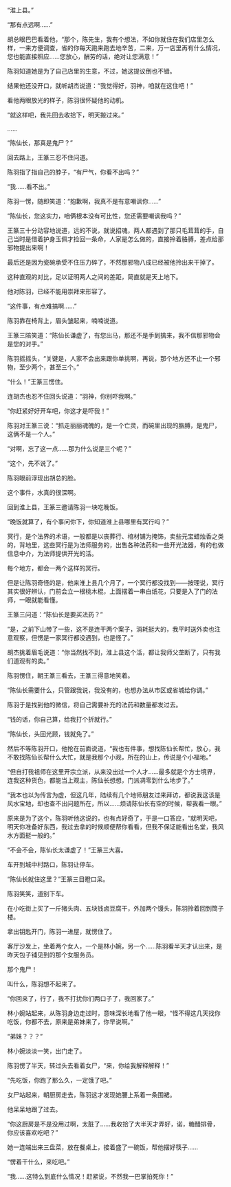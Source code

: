 “淮上县。”

“那有点远啊……”

胡总眼巴巴看着他，“那个，陈先生，我有个想法，不如你就住在我们店里怎么样，一来方便调查，省的你每天跑来跑去地辛苦，二来，万一店里再有什么情况，您也能直接照应……您放心，酬劳的话，绝对让您满意！”

陈羽知道她是为了自己店里的生意，不过，她这提议倒也不错。

结果他还没开口，就听胡杰说道：“我觉得好，羽神，咱就在这住吧！”

看他两眼放光的样子，陈羽很怀疑他的动机。

“就这样吧，我先回去收拾下，明天搬过来。”

……

“陈仙长，那真是鬼尸？”

回去路上，王篆三忍不住问道。

陈羽指了指自己的脖子，“有尸气，你看不出吗？”

“我……看不出。”

陈羽一愣，随即笑道：“抱歉啊，我真不是有意嘲讽你……”

“陈仙长，您这实力，咱俩根本没有可比性，您还需要嘲讽我吗？”

王篆三十分动容地说道，远的不说，就说招魂，两人都遇到了那只毛茸茸的手，自己当时是借着护身玉佩才捡回一条命，人家是怎么做的，直接拎着胳膊，差点给那邪物提出来啊！

最后还是因为瓷碗承受不住压力碎了，不然那邪物八成已经被他拎出来干掉了。

这种直观的对比，足以证明两人之间的差距，简直就是天上地下。

他对陈羽，已经不能用崇拜来形容了。

“这件事，有点难搞啊……”

陈羽靠在椅背上，眉头皱起来，喃喃说道。

王篆三陪笑道：“陈仙长谦虚了，有您出马，那还不是手到擒来，我不信那邪物会是您的对手。”

陈羽摇摇头，“关键是，人家不会出来跟你单挑啊，再说，那个地方还不止一个邪物，至少两个，甚至三个。”

“什么！”王篆三愣住。

连胡杰也忍不住回头说道：“羽神，你别吓我啊。”

“你赶紧好好开车吧，你这才是吓我！”

陈羽对王篆三说：“抓走丽丽魂魄的，是一个亡灵，而碗里出现的胳膊，是鬼尸，这俩不是一个人。”

“对啊，忘了这一点……那为什么说是三个呢？”

“这个，先不说了。”

陈羽眼前浮现出胡总的脸。

这个事件，水真的很深啊。

回到淮上县，王篆三邀请陈羽一块吃晚饭。

“晚饭就算了，有个事问你下，你知道淮上县哪里有冥行吗？”

冥行，是个法界的术语，一般都是以丧葬行、棺材铺为掩饰，卖些元宝蜡烛香之类的，背地里，这些冥行是为法师服务的，出售各种法药和一些开光法器，有的也做信息中介，为法师提供开光的活。

每个地方，都会一两个这样的冥行。

但是让陈羽奇怪的是，他来淮上县几个月了，一个冥行都没找到——按理说，冥行其实很好辨认，门前会立一根桃木棍，上面摆着一串白纸花，只要是入了门的法师，一眼就能看懂。

王篆三问道：“陈仙长是要买法药？”

“是，之前下山带了一些，这不是连干两个案子，消耗挺大的，我平时送外卖也注意观察，但愣是一家冥行都没遇到，也是怪了。”

胡杰挑着眉毛说道：“你当然找不到，淮上县这个活，都让我师父垄断了，只有我们道观有的卖。”

陈羽愣住，朝王篆三看去，王篆三得意地笑着。

“陈仙长需要什么，只管跟我说，我没有的，也想办法从市区或省城给你调。”

陈羽于是找到他的微信，将自己需要补充的法药和数量都发过去。

“钱的话，你自己算，给我打个折就行。”

“陈仙长，头回光顾，钱就免了。”

然后不等陈羽开口，他抢在前面说道，“我也有件事，想找陈仙长帮忙，放心，我不敢找陈仙长帮什么大忙，就是我那个小观，所在的山上，传说是个小福地。”

“但自打我祖师在这里开宗立派，从来没出过一个人才……最多就是个方士境界， 连我这种货色，都能当上观主，陈仙长想想，门派凋零到什么地步了。”

“我本也以为传言为虚，但这几年，陆续有几个地师朋友过来拜访，都说我这该是风水宝地，却也查不出问题所在，所以……烦请陈仙长有空的时候，帮我看一眼。”

原来是为了这个，陈羽听他这说的，也有点好奇了，于是一口答应，“就明天吧，明天你准备好东西，我过去拿的时候顺便帮你看看，但我不保证能看出名堂，我风水方面挺一般的。”

“不会不会，陈仙长太谦虚了！”王篆三大喜。

车开到城中村路口，陈羽让停车。

“陈仙长就住这里？”王篆三目瞪口呆。

陈羽笑笑，道别下车。

在小吃街上买了一斤猪头肉、五块钱卤豆腐干，外加两个馒头，陈羽拎着回到筒子楼。

拿出钥匙开门，陈羽一进屋，就愣住了。

客厅沙发上，坐着两个女人，一个是林小婉，另一个……陈羽看半天才认出来，是昨天包子铺见到的那个女服务员。

那个鬼尸！

叫什么，陈羽想不起来了。

“你回来了，行了，我不打扰你们两口子了，我回家了。”

林小婉站起来，从陈羽身边走过时，意味深长地看了他一眼，“怪不得这几天找你吃饭，你都不去，原来是弟妹来了，你早说啊。”

“弟妹？？？”

林小婉淡淡一笑，出门走了。

陈羽愣了半天，转过头去看着女尸，“来，你给我解释解释！”

“先吃饭，你跑了那么久，一定饿了吧。”

女尸站起来，朝厨房走去，陈羽这才发现她腰上系着一条围裙。

他呆呆地跟了过去。

“你这厨房是不是没用过啊，太脏了……我收拾了大半天才弄好，诺，糖醋排骨，你应该喜欢吃吧？”

她一连端出来三盘菜，放在餐桌上，接着盛了一碗饭，帮他摆好筷子……

“愣着干什么，来吃吧。”

“我……这特么到底什么情况！赶紧说，不然我一巴掌拍死你！”
